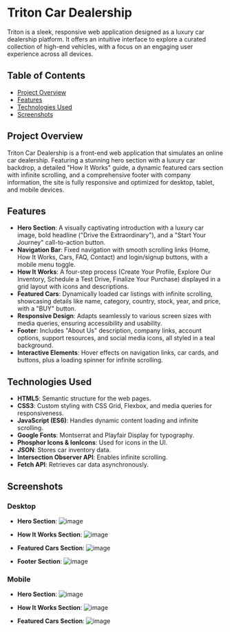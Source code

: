 # Triton Car Dealership

Triton is a sleek, responsive web application designed as a luxury car dealership platform. It offers an intuitive interface to explore a curated collection of high-end vehicles, with a focus on an engaging user experience across all devices.

## Table of Contents

- [Project Overview](#project-overview)
- [Features](#features)
- [Technologies Used](#technologies-used)
- [Screenshots](#screenshots)

## Project Overview

Triton Car Dealership is a front-end web application that simulates an online car dealership. Featuring a stunning hero section with a luxury car backdrop, a detailed "How It Works" guide, a dynamic featured cars section with infinite scrolling, and a comprehensive footer with company information, the site is fully responsive and optimized for desktop, tablet, and mobile devices.

## Features

- **Hero Section**: A visually captivating introduction with a luxury car image, bold headline ("Drive the Extraordinary"), and a "Start Your Journey" call-to-action button.
- **Navigation Bar**: Fixed navigation with smooth scrolling links (Home, How It Works, Cars, FAQ, Contact) and login/signup buttons, with a mobile menu toggle.
- **How It Works**: A four-step process (Create Your Profile, Explore Our Inventory, Schedule a Test Drive, Finalize Your Purchase) displayed in a grid layout with icons and descriptions.
- **Featured Cars**: Dynamically loaded car listings with infinite scrolling, showcasing details like name, category, country, stock, year, and price, with a "BUY" button.
- **Responsive Design**: Adapts seamlessly to various screen sizes with media queries, ensuring accessibility and usability.
- **Footer**: Includes "About Us" description, company links, account options, support resources, and social media icons, all styled in a teal background.
- **Interactive Elements**: Hover effects on navigation links, car cards, and buttons, plus a loading spinner for infinite scrolling.

## Technologies Used

- **HTML5**: Semantic structure for the web pages.
- **CSS3**: Custom styling with CSS Grid, Flexbox, and media queries for responsiveness.
- **JavaScript (ES6)**: Handles dynamic content loading and infinite scrolling.
- **Google Fonts**: Montserrat and Playfair Display for typography.
- **Phosphor Icons & IonIcons**: Used for icons in the UI.
- **JSON**: Stores car inventory data.
- **Intersection Observer API**: Enables infinite scrolling.
- **Fetch API**: Retrieves car data asynchronously.

## Screenshots
### Desktop

- **Hero Section**:
  ![image](https://github.com/user-attachments/assets/dcdaf252-cd2d-4357-85f1-93bae467da13)

- **How It Works Section**:
  ![image](https://github.com/user-attachments/assets/7f303c75-65b1-4f01-aa1e-1d6fd2cfca10)

- **Featured Cars Section**:
  ![image](https://github.com/user-attachments/assets/848da470-d709-485e-971f-1141f5c36d0f)

- **Footer Section**:
  ![image](https://github.com/user-attachments/assets/e9cdcb10-74d5-4dd4-b58a-90dc753ac0ca)

### Mobile
- **Hero Section**:
  ![image](https://github.com/user-attachments/assets/f94802f0-d459-4b7c-b574-0d46b16cbeae)

- **How It Works Section**:
  ![image](https://github.com/user-attachments/assets/2bc82811-0c3e-4332-831a-170d7da20ae0)

- **Featured Cars Section**:
  ![image](https://github.com/user-attachments/assets/2627da2c-7efc-4562-b3a4-6113f01a4908)


